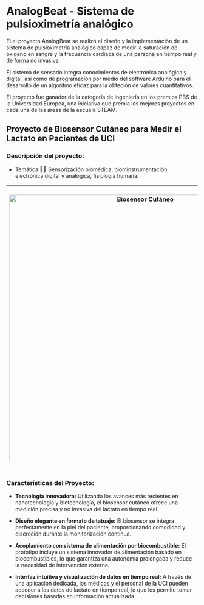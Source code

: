 # AnalogBeat - Sistema de pulsioximetría analógico
El el proyecto AnalogBeat se realizó el diseño y la implementación de un sistema de pulsioximetría analógico capaz de medir la saturación de oxígeno en sangre y la frecuencia cardiaca de una persona en tiempo real y de forma no invasiva.

El sistema de sensado integra conocimientos de electrónica analógica y digital, así como de programación por medio del software Arduino para el desarrollo de un algoritmo eficaz para la obteción de valores cuantitativos.

El proyecto fue ganador de la categoría de Ingeniería en los premios PBS de la Universidad Europea, una iniciativa que premia los mejores proyectos en cada una de las áreas de la escuela STEAM. 


## Proyecto de Biosensor Cutáneo para Medir el Lactato en Pacientes de UCI

### **Descripción del proyecto:**
  - Temática:🔌🧬 Sensorización biomédica, biominstrumentación, electrónica digital y analógica, fisiología humana.

| <img src="https://encrypted-tbn3.gstatic.com/images?q=tbn:ANd9GcRXiS63zEa53pHVknvdzMQ9WiSHOe3g2GXp-cF4jlhtfYoLuwRC" alt="Biosensor Cutáneo" width="700" height="auto"> |El el proyecto AnalogBeat se realizó el diseño y la implementación de un sistema de pulsioximetría analógico capaz de medir la saturación de oxígeno en sangre y la frecuencia cardiaca de una persona en tiempo real y de forma no invasiva.El sistema de sensado integra conocimientos de electrónica analógica y digital, así como de programación por medio del software Arduino para el desarrollo de un algoritmo eficaz para la obteción de valores cuantitativos. |
|---|---|


### Características del Proyecto:

- **Tecnología innovadora:** Utilizando los avances más recientes en nanotecnología y biotecnología, el biosensor cutáneo ofrece una medición precisa y no invasiva del lactato en tiempo real.

- **Diseño elegante en formato de tatuaje:** El biosensor se integra perfectamente en la piel del paciente, proporcionando comodidad y discreción durante la monitorización continua.

- **Acoplamiento con sistema de alimentación por biocombustible:** El prototipo incluye un sistema innovador de alimentación basado en biocombustibles, lo que garantiza una autonomía prolongada y reduce la necesidad de intervención externa.

- **Interfaz intuitiva y visualización de datos en tiempo real:** A través de una aplicación dedicada, los médicos y el personal de la UCI pueden acceder a los datos de lactato en tiempo real, lo que les permite tomar decisiones basadas en información actualizada.


